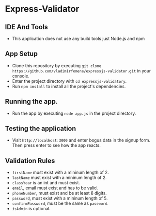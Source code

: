 # Express-Validator

## IDE And Tools

* This application does not use any build tools just Node.js and npm

## App Setup

* Clone this repository by executing `git clone https://github.com/vladimirfomene/expressjs-validator.git` in your console.
* Enter the project directory with `cd expressjs-validatory`.
* Run `npm install` to install all the project's dependencies.

## Running the app.

* Run the app by executing `node app.js` in the project directory.


## Testing the application

* Visit `http://localhost:3000` and enter bogus data in the signup form. Then press enter to see how the app reacts.


## Validation Rules

* `firstName` must exist with a mininum length of 2.
* `lastName` must exist with a mininum length of 2.
* `classYear` is an int and must exist.
* `email`, email must exist and has to be valid.
* `phoneNumber`, must exist and be at least 8 digits.
* `password`, must exist with a mininum length of 5.
* `confirmPassword`, must be the same as `password`.
* `isAdmin` is optional.
